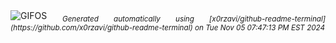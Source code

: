 <div align="justify">
<picture>
    <source media="(prefers-color-scheme: dark)" srcset="https://i.ibb.co/h11Nx03/output-gif.gif">
    <source media="(prefers-color-scheme: light)" srcset="https://i.ibb.co/h11Nx03/output-gif.gif">
    <img alt="GIFOS" src="https://i.ibb.co/h11Nx03/output-gif.gif">
</picture>
<sub><i>Generated automatically using [x0rzavi/github-readme-terminal](https://github.com/x0rzavi/github-readme-terminal) on Tue Nov 05 07:47:13 PM EST 2024</i></sub>
</div>

<!--  -->